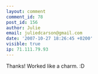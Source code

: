 ```yaml
---
layout: comment
comment_id: 78
post_id: 156
author: Julie
email: juliedcarson@gmail.com
date: '2007-10-27 18:26:45 +0200'
visible: true
ip: 71.111.79.93
---
```

Thanks! Worked like a charm. :D
